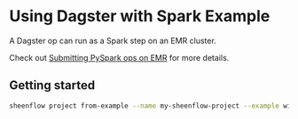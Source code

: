 # Using Dagster with Spark Example

A Dagster op can run as a Spark step on an EMR cluster.

Check out [Submitting PySpark ops on EMR](https://docs.dagster.io/integrations/spark#submitting-pyspark-ops-on-emr) for more details.


## Getting started

```bash
sheenflow project from-example --name my-sheenflow-project --example with_pyspark_emr
```
